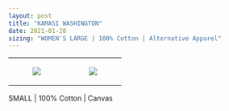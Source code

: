 ```yaml
---
layout: post
title: "KAMASI WASHINGTON"
date: 2021-01-28
sizing: "WOMEN'S LARGE | 100% Cotton | Alternative Apparel"
---
```




<table style="width:100%;"><tr><td style="vertical-align:top;">
      <figure class="tmblr-full" data-orig-height="2048" data-orig-width="1365" data-orig-src="https://concertshirts.netlify.app/shirts/0208/0208-01.jpg"><img src="https://64.media.tumblr.com/8789fbd5d03da6d2dd0c7e188b5fcfb7/93eb805633f5e054-ce/s540x810/ab1c189608dbcb2bb84058ceda35540cd8601f95.jpg" data-orig-height="2048" data-orig-width="1365" data-orig-src="https://concertshirts.netlify.app/shirts/0208/0208-01.jpg"/></figure></td>
    <td style="vertical-align:top;">
      <figure class="tmblr-full" data-orig-height="2048" data-orig-width="1365" data-orig-src="https://concertshirts.netlify.app/shirts/0208/0208-02.jpg"><img src="https://64.media.tumblr.com/f12caceb1c1320ee5a37d63a166b0cff/93eb805633f5e054-fc/s540x810/48dc041ecd0832598907049770ee8d3b08914a5d.jpg" data-orig-height="2048" data-orig-width="1365" data-orig-src="https://concertshirts.netlify.app/shirts/0208/0208-02.jpg"/></figure></td>
  </tr></table><p>
  SMALL | 100% Cotton | Canvas
</p>
